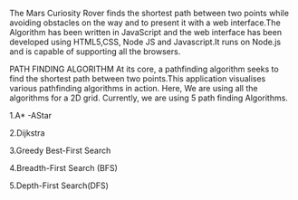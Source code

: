 The Mars Curiosity Rover finds the shortest path between two points while avoiding obstacles on the way and to present it with a web interface.The Algorithm has been written in JavaScript and the web interface has been developed using HTML5,CSS, Node JS and Javascript.It runs on Node.js and is capable of supporting all the browsers.

PATH FINDING ALGORITHM
At its core, a pathfinding algorithm seeks to find the shortest path between two points.This application visualises various pathfinding algorithms in action. Here, We are using all the algorithms for a 2D grid. Currently, we are using 5 path finding Algorithms.

1.A* -AStar

2.Dijkstra

3.Greedy Best-First Search

4.Breadth-First Search (BFS)

5.Depth-First Search(DFS)
